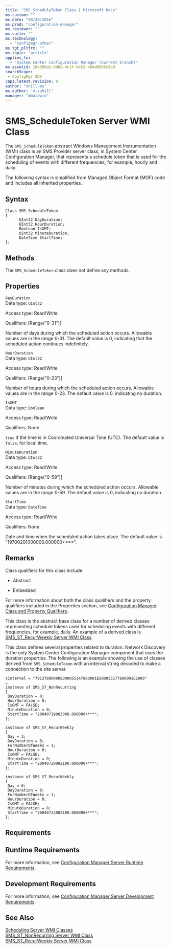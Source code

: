 ```yaml
---
title: "SMS_ScheduleToken Class | Microsoft Docs"
ms.custom: ""
ms.date: "09/20/2016"
ms.prod: "configuration-manager"
ms.reviewer: ""
ms.suite: ""
ms.technology:
  - "configmgr-other"
ms.tgt_pltfrm: ""
ms.topic: "article"
applies_to:
  - "System Center Configuration Manager (current branch)"
ms.assetid: 18ad99a2-dd6e-4c1f-b452-464d0b65c8bdsearchScope: - ConfigMgr SDK
caps.latest.revision: 9
author: "shill-ms"
ms.author: "v-suhill"
manager: "mbaldwin"
---
```

# SMS_ScheduleToken Server WMI Class
The `SMS_ScheduleToken` abstract Windows Management Instrumentation (WMI) class is an SMS Provider server class, in System Center Configuration Manager, that represents a schedule token that is used for the scheduling of events with different frequencies, for example, hourly and daily.  

 The following syntax is simplified from Managed Object Format (MOF) code and includes all inherited properties.  

## Syntax  

```  
Class SMS_ScheduleToken  
{  
      UInt32 DayDuration;  
      UInt32 HourDuration;  
      Boolean IsGMT;  
      UInt32 MinuteDuration;  
      DateTime StartTime;  
};  
```  

## Methods  
 The `SMS_ScheduleToken` class does not define any methods.  

## Properties  
 `DayDuration`  
 Data type: `UInt32`  

 Access type: Read/Write  

 Qualifiers: [Range("0-31")]  

 Number of days during which the scheduled action occurs. Allowable values are in the range 0-31. The default value is 0, indicating that the scheduled action continues indefinitely.  

 `HourDuration`  
 Data type: `UInt32`  

 Access type: Read/Write  

 Qualifiers: [Range("0-23")]  

 Number of hours during which the scheduled action occurs. Allowable values are in the range 0-23. The default value is 0, indicating no duration.  

 `IsGMT`  
 Data type: `Boolean`  

 Access type: Read/Write  

 Qualifiers: None  

 `true` if the time is in Coordinated Universal Time (UTC). The default value is `false`, for local time.  

 `MinuteDuration`  
 Data type: `UInt32`  

 Access type: Read/Write  

 Qualifiers: [Range("0-59")]  

 Number of minutes during which the scheduled action occurs. Allowable values are in the range 0-59. The default value is 0, indicating no duration.  

 `StartTime`  
 Data type: `DateTime`  

 Access type: Read/Write  

 Qualifiers: None  

 Date and time when the scheduled action takes place. The default value is "19700201000000.000000+***".  

## Remarks  
 Class qualifiers for this class include:  

-   Abstract  

-   Embedded  

 For more information about both the class qualifiers and the property qualifiers included in the Properties section, see [Configuration Manager Class and Property Qualifiers](../../../../../develop/reference/misc/class-and-property-qualifiers.md).  

 This class is the abstract base class for a number of derived classes representing schedule tokens used for scheduling events with different frequencies, for example, daily. An example of a derived class is [SMS_ST_RecurWeekly Server WMI Class](../../../../../develop/reference/core/servers/configure/sms_st_recurweekly-server-wmi-class.md).  

 This class defines several properties related to duration. Network Discovery is the only System Center Configuration Manager component that uses the duration properties. The following is an example showing the use of classes derived from `SMS_ScheduleToken` with an interval string decoded to make a connection to the site server.  

```  
sInterval = "791378800008000055147880001B200055177880001E2000"  
…  
instance of SMS_ST_NonRecurring  
{  
 DayDuration = 0;  
 HourDuration = 0;  
 IsGMT = FALSE;  
 MinuteDuration = 0;  
 StartTime = "20040719083000.000000+***";  
};  

instance of SMS_ST_RecurWeekly  
{  
 Day = 3;  
 DayDuration = 0;  
 ForNumberOfWeeks = 1;  
 HourDuration = 0;  
 IsGMT = FALSE;  
 MinuteDuration = 0;  
 StartTime = "20040720082100.000000+***";  
};  

instance of SMS_ST_RecurWeekly  
{  
 Day = 6;  
 DayDuration = 0;  
 ForNumberOfWeeks = 1;  
 HourDuration = 0;  
 IsGMT = FALSE;  
 MinuteDuration = 0;  
 StartTime = "20040723082100.000000+***";  
};  
```  

## Requirements  

## Runtime Requirements  
 For more information, see [Configuration Manager Server Runtime Requirements](../../../../../develop/core/reqs/server-runtime-requirements.md).  

## Development Requirements  
 For more information, see [Configuration Manager Server Development Requirements](../../../../../develop/core/reqs/server-development-requirements.md).  

## See Also  
 [Scheduling Server WMI Classes](../../../../../develop/reference/core/servers/configure/scheduling-server-wmi-classes.md)   
 [SMS_ST_NonRecurring Server WMI Class](../../../../../develop/reference/core/servers/configure/sms_st_nonrecurring-server-wmi-class.md)   
 [SMS_ST_RecurWeekly Server WMI Class](../../../../../develop/reference/core/servers/configure/sms_st_recurweekly-server-wmi-class.md)
